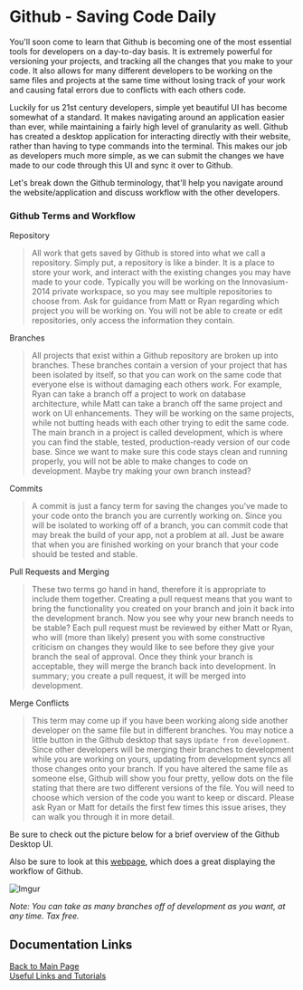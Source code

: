 # Github - Saving Code Daily

You'll soon come to learn that Github is becoming one of the most essential tools for developers on a day-to-day basis. It is extremely powerful for versioning your projects, and tracking all the changes that you make to your code. It also allows for many different developers to be working on the same files and projects at the same time without losing track of your work and causing fatal errors due to conflicts with each others code.

Luckily for us 21st century developers, simple yet beautiful UI has become somewhat of a standard. It makes navigating around an application easier than ever, while maintaining a fairly high level of granularity as well. Github has created a desktop application for interacting directly with their website, rather than having to type commands into the terminal. This makes our job as developers much more simple, as we can submit the changes we have made to our code through this UI and sync it over to Github. 

Let's break down the Github terminology, that'll help you navigate around the website/application and discuss workflow with the other developers.

### Github Terms and Workflow

Repository

> All work that gets saved by Github is stored into what we call a repository. Simply put, a repository is like a binder. It is a place to store your work, and interact with the existing changes you may have made to your code. Typically you will be working on the Innovasium-2014 private workspace, so you may see multiple repositories to choose from. Ask for guidance from Matt or Ryan regarding which project you will be working on. You will not be able to create or edit repositories, only access the information they contain.

Branches

> All projects that exist within a Github repository are broken up into branches. These branches contain a version of your project that has been isolated by itself, so that you can work on the same code that everyone else is without damaging each others work. For example, Ryan can take a branch off a project to work on database architecture, while Matt can take a branch off the same project and work on UI enhancements. They will be working on the same projects, while not butting heads with each other trying to edit the same code. The main branch in a project is called development, which is where you can find the stable, tested, production-ready version of our code base. Since we want to make sure this code stays clean and running properly, you will not be able to make changes to code on development. Maybe try making your own branch instead?

Commits

> A commit is just a fancy term for saving the changes you've made to your code onto the branch you are currently working on. Since you will be isolated to working off of a branch, you can commit code that may break the build of your app, not a problem at all. Just be aware that when you are finished working on your branch that your code should be tested and stable.

Pull Requests and Merging

> These two terms go hand in hand, therefore it is appropriate to include them together. Creating a pull request means that you want to bring the functionality you created on your branch and join it back into the development branch. Now you see why your new branch needs to be stable? Each pull request must be reviewed by either Matt or Ryan, who will (more than likely) present you with some constructive criticism on changes they would like to see before they give your branch the seal of approval. Once they think your branch is acceptable, they will merge the branch back into development. In summary; you create a pull request, it will be merged into development.

Merge Conflicts

> This term may come up if you have been working along side another developer on the same file but in different branches. You may notice a little button in the Github desktop that says `Update from development`. Since other developers will be merging their branches to development while you are working on yours, updating from development syncs all those changes onto your branch. If you have altered the same file as someone else, Github will show you four pretty, yellow dots on the file stating that there are two different versions of the file. You will need to choose which version of the code you want to keep or discard. Please ask Ryan or Matt for details the first few times this issue arises, they can walk you through it in more detail.

Be sure to check out the picture below for a brief overview of the Github Desktop UI.

Also be sure to look at this [webpage](https://guides.github.com/introduction/flow/), which does a great displaying the workflow of Github.

![Imgur](http://i.imgur.com/TokQDnt.png)

*Note: You can take as many branches off of development as you want, at any time. Tax free.*

## Documentation Links

[Back to Main Page](../README.md)  
[Useful Links and Tutorials](tutorials.md)  
